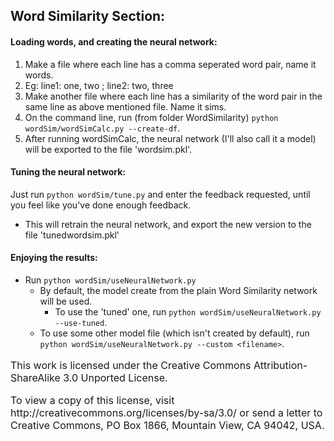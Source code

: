 Word Similarity Section:
------

#### Loading words, and creating the neural network:
1. Make a file where each line has a comma seperated word pair, name it words. 
  2. Eg: line1: one, two ; line2: two, three
2. Make another file where each line has a similarity of the word pair in the same line as above mentioned file. Name it sims.
3. On the command line, run (from folder WordSimilarity) `python wordSim/wordSimCalc.py --create-df`.
4. After running wordSimCalc, the neural network (I'll also call it a model) will be exported to the file 'wordsim.pkl'.

#### Tuning the neural network:
Just run `python wordSim/tune.py` and enter the feedback requested, until you feel like you've done enough feedback.
* This will retrain the neural network, and export the new version to the file 'tunedwordsim.pkl'

#### Enjoying the results:
* Run `python wordSim/useNeuralNetwork.py`
  * By default, the model create from the plain Word Similarity network will be used. 
    * To use the 'tuned' one, run `python wordSim/useNeuralNetwork.py --use-tuned`.
  * To use some other model file (which isn't created by default), run `python wordSim/useNeuralNetwork.py --custom <filename>`.





<dl>
<p style="font-size:16px">This work is licensed under the Creative Commons Attribution-ShareAlike 3.0 Unported License.</p>
<p style="font-size:16px">To view a copy of this license, visit http://creativecommons.org/licenses/by-sa/3.0/ or send a letter to Creative Commons, PO Box 1866, Mountain View, CA 94042, USA.</p>
</dl>